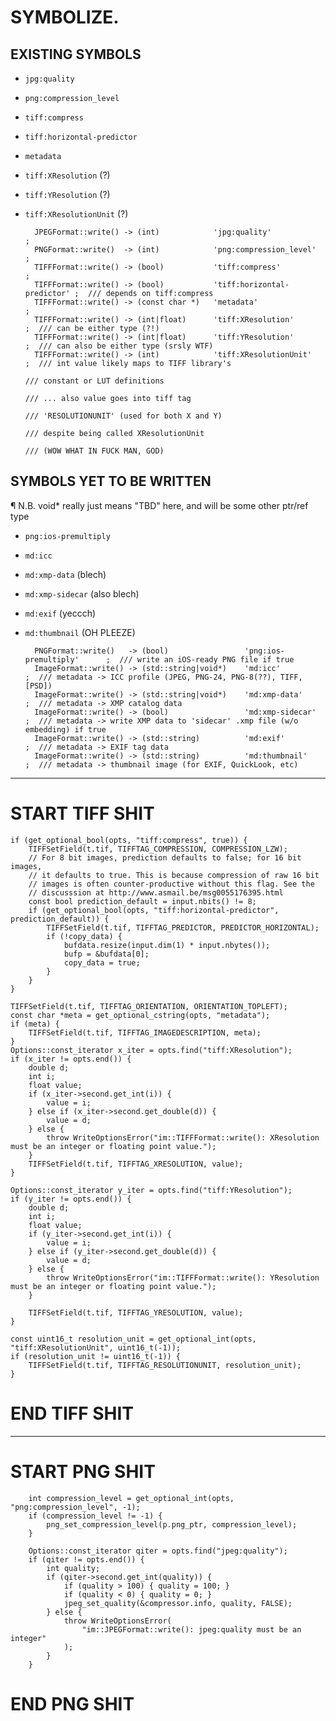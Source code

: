 
SYMBOLIZE.
==========

EXISTING SYMBOLS
-----------------------------

* `jpg:quality`
* `png:compression_level`
* `tiff:compress`
* `tiff:horizontal-predictor`
* `metadata`
* `tiff:XResolution` (?)
* `tiff:YResolution` (?)
* `tiff:XResolutionUnit` (?)

        JPEGFormat::write() -> (int)            'jpg:quality'               ;
        PNGFormat::write()  -> (int)            'png:compression_level'     ;
        TIFFFormat::write() -> (bool)           'tiff:compress'             ;
        TIFFFormat::write() -> (bool)           'tiff:horizontal-predictor' ;  /// depends on tiff:compress
        TIFFFormat::write() -> (const char *)   'metadata'                  ;
        TIFFFormat::write() -> (int|float)      'tiff:XResolution'          ;  /// can be either type (?!)
        TIFFFormat::write() -> (int|float)      'tiff:YResolution'          ;  /// can also be either type (srsly WTF)
        TIFFFormat::write() -> (int)            'tiff:XResolutionUnit'      ;  /// int value likely maps to TIFF library's
                                                                               /// constant or LUT definitions
                                                                               /// ... also value goes into tiff tag
                                                                               /// 'RESOLUTIONUNIT' (used for both X and Y)
                                                                               /// despite being called XResolutionUnit
                                                                               /// (WOW WHAT IN FUCK MAN, GOD)

SYMBOLS YET TO BE WRITTEN
---------------------------------------------

¶ N.B. void* really just means "TBD" here, and will be some other ptr/ref type

* `png:ios-premultiply`
* `md:icc`
* `md:xmp-data` (blech)
* `md:xmp-sidecar` (also blech)
* `md:exif` (yeccch)
* `md:thumbnail` (OH PLEEZE)

        PNGFormat::write()   -> (bool)                 'png:ios-premultiply'      ;  /// write an iOS-ready PNG file if true
        ImageFormat::write() -> (std::string|void*)    'md:icc'                  ;  /// metadata -> ICC profile (JPEG, PNG-24, PNG-8(??), TIFF, [PSD])
        ImageFormat::write() -> (std::string|void*)    'md:xmp-data'             ;  /// metadata -> XMP catalog data
        ImageFormat::write() -> (bool)                 'md:xmp-sidecar'          ;  /// metadata -> write XMP data to 'sidecar' .xmp file (w/o embedding) if true
        ImageFormat::write() -> (std::string)          'md:exif'                 ;  /// metadata -> EXIF tag data
        ImageFormat::write() -> (std::string)          'md:thumbnail'            ;  /// metadata -> thumbnail image (for EXIF, QuickLook, etc)

<hr>

START TIFF SHIT
==============

    if (get_optional_bool(opts, "tiff:compress", true)) {
        TIFFSetField(t.tif, TIFFTAG_COMPRESSION, COMPRESSION_LZW);
        // For 8 bit images, prediction defaults to false; for 16 bit images,
        // it defaults to true. This is because compression of raw 16 bit
        // images is often counter-productive without this flag. See the
        // discusssion at http://www.asmail.be/msg0055176395.html
        const bool prediction_default = input.nbits() != 8;
        if (get_optional_bool(opts, "tiff:horizontal-predictor", prediction_default)) {
            TIFFSetField(t.tif, TIFFTAG_PREDICTOR, PREDICTOR_HORIZONTAL);
            if (!copy_data) {
                bufdata.resize(input.dim(1) * input.nbytes());
                bufp = &bufdata[0];
                copy_data = true;
            }
        }
    }
    
    TIFFSetField(t.tif, TIFFTAG_ORIENTATION, ORIENTATION_TOPLEFT);
    const char *meta = get_optional_cstring(opts, "metadata");
    if (meta) {
        TIFFSetField(t.tif, TIFFTAG_IMAGEDESCRIPTION, meta);
    }
    Options::const_iterator x_iter = opts.find("tiff:XResolution");
    if (x_iter != opts.end()) {
        double d;
        int i;
        float value;
        if (x_iter->second.get_int(i)) {
            value = i;
        } else if (x_iter->second.get_double(d)) {
            value = d;
        } else {
            throw WriteOptionsError("im::TIFFFormat::write(): XResolution must be an integer or floating point value.");
        }
        TIFFSetField(t.tif, TIFFTAG_XRESOLUTION, value);
    }
    
    Options::const_iterator y_iter = opts.find("tiff:YResolution");
    if (y_iter != opts.end()) {
        double d;
        int i;
        float value;
        if (y_iter->second.get_int(i)) {
            value = i;
        } else if (y_iter->second.get_double(d)) {
            value = d;
        } else {
            throw WriteOptionsError("im::TIFFFormat::write(): YResolution must be an integer or floating point value.");
        }
    
        TIFFSetField(t.tif, TIFFTAG_YRESOLUTION, value);
    }
    
    const uint16_t resolution_unit = get_optional_int(opts, "tiff:XResolutionUnit", uint16_t(-1));
    if (resolution_unit != uint16_t(-1)) {
        TIFFSetField(t.tif, TIFFTAG_RESOLUTIONUNIT, resolution_unit);
    }
    
END TIFF SHIT
============

<hr>

START PNG SHIT
==============

        int compression_level = get_optional_int(opts, "png:compression_level", -1);
        if (compression_level != -1) {
            png_set_compression_level(p.png_ptr, compression_level);
        }
        
        Options::const_iterator qiter = opts.find("jpeg:quality");
        if (qiter != opts.end()) {
            int quality;
            if (qiter->second.get_int(quality)) {
                if (quality > 100) { quality = 100; }
                if (quality < 0) { quality = 0; }
                jpeg_set_quality(&compressor.info, quality, FALSE);
            } else {
                throw WriteOptionsError(
                    "im::JPEGFormat::write(): jpeg:quality must be an integer"
                );
            }
        }


END PNG SHIT
============

